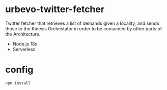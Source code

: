 # urbevo-twitter-fetcher
Twitter fetcher that retrieves a list of demands given a locality, and sends those to the Kinesis Orchestator in order to be consumed by other parts of the Architecture.

- Node.js 18x
- Serverless

# config

```
npm install
```